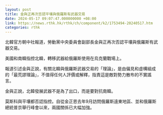 ```yaml
---
layout: post
title: 金與正再次否認平壤與俄羅斯有武器交易
date: 2024-05-17 09:07:47.000000000 +08:00
link: https://news.rthk.hk/rthk/ch/component/k2/1753494-20240517.htm
categories: rthk
---
```


北韓官方朝中社報道，勞動黨中央委員會副部長金與正再次否認平壤與俄羅斯有武器交易。

美國和南韓指控北韓，轉移武器給俄羅斯使用在烏克蘭戰場上。

報道引述金與正說，有關北韓與俄羅斯武器交易的「理論」，是由偏見和虛構組成的「最荒謬理論」，不值得任何人評價或解釋，指責這是敵對勢力散布的不實謠言。

金與正說，北韓發展武器不是為了出口，而是要對抗南韓。

莫斯科與平壤都否認指控。自從金正恩去年9月訪問俄羅斯遠東地區、並和俄羅斯總統普京舉行峰會以來，兩國關係已大幅加強。
